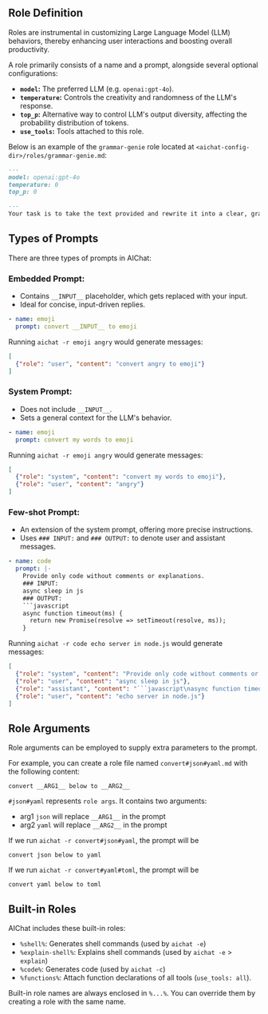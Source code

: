 ## Role Definition

Roles are instrumental in customizing Large Language Model (LLM) behaviors, thereby enhancing user interactions and boosting overall productivity.

A role primarily consists of a name and a prompt, alongside several optional configurations:

- **`model`:** The preferred LLM (e.g. `openai:gpt-4o`).
- **`temperature`:**  Controls the creativity and randomness of the LLM's response.
- **`top_p`:** Alternative way to control LLM's output diversity, affecting the probability distribution of tokens.
- **`use_tools`:** Tools attached to this role.

Below is an example of the `grammar-genie` role located at `<aichat-config-dir>/roles/grammar-genie.md`:

```md
---
model: openai:gpt-4o
temperature: 0
top_p: 0

---
Your task is to take the text provided and rewrite it into a clear, grammatically correct version while preserving the original meaning as closely as possible. Correct any spelling mistakes, punctuation errors, verb tense issues, word choice problems, and other grammatical mistakes.
```

## Types of Prompts

There are three types of prompts in AIChat:

### Embedded Prompt:

- Contains `__INPUT__` placeholder, which gets replaced with your input.
- Ideal for concise, input-driven replies.

```yaml
- name: emoji
  prompt: convert __INPUT__ to emoji
```

Running `aichat -r emoji angry` would generate messages:
```json
[
  {"role": "user", "content": "convert angry to emoji"}
]
```

### System Prompt:

- Does not include `__INPUT__`.
- Sets a general context for the LLM's behavior.

```yaml
- name: emoji
  prompt: convert my words to emoji
```

Running `aichat -r emoji angry` would generate messages:

```json
[
  {"role": "system", "content": "convert my words to emoji"},
  {"role": "user", "content": "angry"}
]
```

### Few-shot Prompt:

- An extension of the system prompt, offering more precise instructions.
- Uses `### INPUT:` and `### OUTPUT:` to denote user and assistant messages.

```yaml
- name: code
  prompt: |-
    Provide only code without comments or explanations.
    ### INPUT:
    async sleep in js
    ### OUTPUT:
    ```javascript
    async function timeout(ms) {
      return new Promise(resolve => setTimeout(resolve, ms));
    }
```

Running `aichat -r code echo server in node.js` would generate messages:

```json
[
  {"role": "system", "content": "Provide only code without comments or explanations."},
  {"role": "user", "content": "async sleep in js"},
  {"role": "assistant", "content": "```javascript\nasync function timeout(ms) {\n  return new Promise(resolve => setTimeout(resolve, ms));\n}\n```"},
  {"role": "user", "content": "echo server in node.js"}
]
```

## Role Arguments

Role arguments can be employed to supply extra parameters to the prompt.

For example, you can create a role file named `convert#json#yaml.md` with the following content:

```
convert __ARG1__ below to __ARG2__
```

`#json#yaml` represents `role args`. It contains two arguments:

- arg1 `json` will replace `__ARG1__` in the prompt
- arg2 `yaml` will replace `__ARG2__` in the prompt

If we run `aichat -r convert#json#yaml`, the prompt will be

```
convert json below to yaml
```

If we run `aichat -r convert#yaml#toml`, the prompt will be
```
convert yaml below to toml
```

## Built-in Roles

AIChat includes these built-in roles:

- `%shell%`: Generates shell commands (used by `aichat -e`)
- `%explain-shell%`: Explains shell commands (used by `aichat -e` > `explain`)
- `%code%`: Generates code (used by `aichat -c`)
- `%functions%`: Attach function declarations of all tools (`use_tools: all`).

Built-in role names are always enclosed in `%...%`.  You can override them by creating a role with the same name.